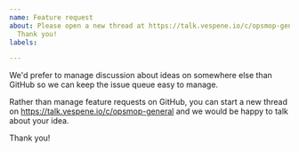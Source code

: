 ```yaml
---
name: Feature request
about: Please open a new thread at https://talk.vespene.io/c/opsmop-general instead.
  Thank you!
labels: 

---
```


We'd prefer to manage discussion about ideas on somewhere else than GitHub so we can keep the issue queue easy to manage.

Rather than manage feature requests on GitHub, you can start a new thread on https://talk.vespene.io/c/opsmop-general and we would be happy to talk about your idea.

Thank you!
